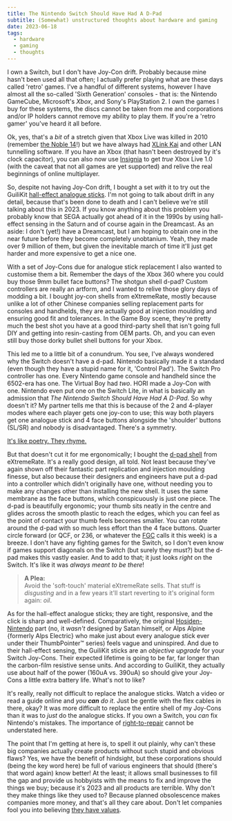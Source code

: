 ```yaml
---
title: The Nintendo Switch Should Have Had A D-Pad
subtitle: (Somewhat) unstructured thoughts about hardware and gaming
date: 2023-06-18
tags:
  - hardware
  - gaming
  - thoughts
---
```


I own a Switch, but I don't have Joy-Con drift. Probably because mine hasn't been
used all that often; I actually prefer playing what are these days called 'retro'
games. I've a handful of different systems, however I have almost all the so-called
'Sixth Generation' consoles - that is: the Nintendo GameCube, Microsoft's _Xbox_,
and Sony's PlayStation 2. I own the games I buy for these systems, the discs cannot
be taken from me and corporations and/or IP holders cannot remove my ability to
play them. If you're a 'retro gamer' you've heard it all before.

Ok, yes, that's a _bit_ of a stretch given that Xbox Live was killed in 2010
(remember [the Noble 14][0]!) but we have always had [XLink Kai][1] and other LAN
tunnelling software. If you have an Xbox (that hasn't been destroyed by it's clock
capacitor), you can also now use [Insignia][2] to get _true_ Xbox Live 1.0 (with
the caveat that not all games are yet supported) and relive the real beginnings
of online multiplayer.

So, despite not having Joy-Con drift, I bought a set _with_ it to try out the GuiliKit
[hall-effect analogue sticks][3]. I'm not going to talk about drift in any detail,
because that's been done to death and I can't believe we're still talking about
this in 2023. If you know anything about this problem you probably know that SEGA
actually got ahead of it in the 1990s by using hall-effect sensing in the Saturn
and of course again in the Dreamcast. As an aside: I don't (yet!) have a Dreamcast,
but I am hoping to obtain one in the near future before they become completely
unobtanium. Yeah, they made over 9 million of them, but given the inevitable march
of time it'll just get harder and more expensive to get a nice one.

With a set of Joy-Cons due for analogue stick replacement I also wanted to customise
them a bit. Remember the days of the Xbox 360 where you could buy those 9mm bullet
face buttons? The shotgun shell d-pad? Custom controllers are really an artform,
and I wanted to relive those glory days of modding a bit. I bought joy-con shells
from eXtremeRate, mostly because unlike a lot of other Chinese companies selling
replacement parts for consoles and handhelds, they are actually good at injection
moulding and ensuring good fit and tolerances. In the Game Boy scene, they're
pretty much the best shot you have at a good third-party shell that isn't going
full DIY and getting into resin-casting from OEM parts. Oh, and you can even still
buy those dorky bullet shell buttons for your Xbox.

This led me to a little bit of a conundrum. You see, I've always wondered why the
Switch doesn't have a d-pad. Nintendo basically made it a standard (even though
they have a stupid name for it, 'Control Pad'). The Switch Pro controller has one.
Every Nintendo game console and handheld since the 6502-era has one. The Virtual
Boy had _two_. HORI made a Joy-Con with one. Nintendo even put one on the Switch
Lite, in what is basically an admission that _The Nintendo Switch Should Have
Had A D-Pad_. So why doesn't it? My partner tells me that this is because of
the 2 and 4-player modes where each player gets one joy-con to use; this way
both players get one analogue stick and 4 face buttons alongside the 'shoulder'
buttons (SL/SR) and nobody is disadvantaged. There's a symmetry.

[It's like poetry. They rhyme.][4]

But that doesn't cut it for me ergonomically; I bought the [d-pad shell][5]
from eXtremeRate. It's a really good design, all told. Not least because they've
again shown off their fantastic part replication and injection moulding finesse,
but also because their designers and engineers have put a d-pad into a controller
which didn't originally have one, without needing you to make any changes other
than installing the new shell. It uses the same membrane as the face buttons,
which conspicuously is just one piece. The d-pad is beautifully ergonomic; your
thumb sits neatly in the centre and glides across the smooth plastic to reach
the edges, which you can feel as the point of contact your thumb feels becomes
smaller. You can rotate around the d-pad with so much less effort than the 4
face buttons. Quarter circle forward (or QCF, or 236, or whatever the [FGC][6] calls
it this week) is a breeze. I don't have any fighting games for the Switch, so I
don't even know if games support diagonals on the Switch (but surely they must?)
but the d-pad makes this vastly easier. And to add to that; it just looks _right_
on the Switch. It's like it was _always meant to be there_!

> **A Plea:**  
> Avoid the 'soft-touch' material eXtremeRate sells.
> That stuff is _disgusting_ and in a few years it'll start reverting to it's
> original form again: _oil_.

As for the hall-effect analogue sticks; they are tight, responsive, and the click
is sharp and well-defined. Comparatively, the original [Hosiden-Nintendo][7] part
(no, it _wasn't_ designed by Satan himself, or Alps Alpine {formerly Alps Electric}
who make just about every analogue stick ever under their ThumbPointer&trade; series)
feels vague and uninspired. And due to their hall-effect sensing, the GuiliKit
sticks are an _objective upgrade_ for your Switch Joy-Cons. Their expected lifetime
is going to be far, far longer than the carbon-film resistive sense units. And
according to GuiliKit, they actually use about half of the power (160uA vs. 390uA)
so should give your Joy-Cons a little extra battery life. What's not to like?

It's really, really not difficult to replace the analogue sticks. Watch a video
or read a guide online and _you **can** do it_. Just be gentle with the flex cables
in there, okay? It was more difficult to replace the entire shell of my Joy-Cons
than it was to _just_ do the analogue sticks. If you own a Switch, you _can_ fix
Nintendo's mistakes. The importance of [right-to-repair][8] cannot be understated
here.

The point that I'm getting at here is, to spell it out plainly, why can't these
big companies actually create products without such stupid and obvious flaws?
Yes, we have the benefit of hindsight, but these corporations should (being the
key word here) be full of various engineers that should (there's that word again)
know better! At the least; it allows small businesses to fill the gap and provide
us hobbyists with the means to fix and improve the things we buy; because it's 2023
and all products are terrible. Why don't they make things like they used to?
Because planned obsolescence makes companies more money, and that's all they
care about. Don't let companies fool you into believing [they have values][9].

[0]: https://web.archive.org/web/20181107183414/https://kotaku.com/fourteen-halo-2-fans-refuse-to-let-it-die-453108386
[1]: https://www.teamxlink.co.uk/
[2]: https://insignia.live/
[3]: https://www.gulikit.com/productinfo/945307.html
[4]: https://www.youtube.com/watch?v=yFqFLo_bYq0
[5]: https://extremerate.com/products/glacier-blue-joycon-handheld-controller-housing-d-pad-version-with-full-set-buttons-diy-replacement-shell-case-for-nintendo-switch-joy-con-console-shell-not-included-jzm506
[6]: https://en.wikipedia.org/wiki/Fighting_game_community
[7]: https://www.documentcloud.org/documents/23590416-nintendo-and-hosidens-joy-con-joystick-patent
[8]: https://en.wikipedia.org/wiki/Right_to_repair
[9]: https://www.youtube.com/watch?v=W2firijxQOo

